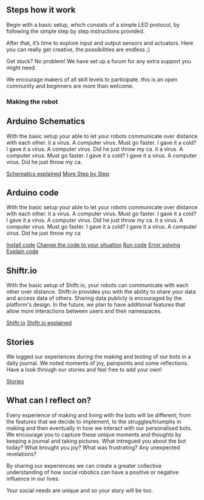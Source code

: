 ## Steps how it work

Begin with a basic setup, which consists of a simple LED protocol, by following the simple step by step instructions provided.  

After that, it’s time to explore input and output sensors and actuators. Here you can really get creative, the possibilities are endless ;) 

Get stuck? No problem! We have set up a forum for any extra support you might need. 

We encourage makers of all skill levels to participate. this is an open community and beginners are more than welcome. 

### Making the robot

## Arduino Schematics
With the basic setup your able to let your robots communicate over distance with each other. it a virus. A computer virus. Must go faster. I gave it a cold? I gave it a virus. A computer virus. Did he just throw my ca. it a virus. A computer virus. Must go faster. I gave it a cold? I gave it a virus. A computer virus. Did he just throw my ca.

[Schematics explained](https://github.com/PamelaAnne/SocialRobot/blob/master/SetupArduinoBoard.md)
[More Step by Step](https://github.com/PamelaAnne/SocialRobot/blob/master/MoreStepByStep.md)

## Arduino code
With the basic setup your able to let your robots communicate over distance with each other. it a virus. A computer virus. Must go faster. I gave it a cold? I gave it a virus. A computer virus. Did he just throw my ca. it a virus. A computer virus. Must go faster. I gave it a cold? I gave it a virus. A computer virus. Did he just throw my ca

[Install code](https://github.com/Radiowendy26/Python/edit/master/README.md)
[Change the code to your situation](https://github.com/Radiowendy26/Python/edit/master/README.md)
[Run code](https://github.com/Radiowendy26/Python/edit/master/README.md)
[Error solving](https://github.com/Radiowendy26/Python/edit/master/README.md)
[Explain code](https://github.com/Radiowendy26/Python/edit/master/README.md)


## Shiftr.io
With the basic setup of Shiftr.io, your robots can communicate with each other over distance. Shiftr.io provides you with the ability to share your data and access data of others. Sharing data publicly is encouraged by the platform's design. In the future, we plan to have additional features that allow more interactions between users and their namespaces.

[Shiftr.io](https://shiftr.io/)
[Shiftr.io explained](https://github.com/PamelaAnne/SocialRobot/blob/master/Shiftr.ioExplained.md)

## Stories
We logged our experiences during the  making and testing of our bots in a daily journal. We noted moments of joy, painpoints and some reflections. Have a look through our stories and feel free to add your own!

[Stories](https://medium.com/)

## What can I reflect on?
Every experience of making and living with the bots will be different; from the features that we decide to implement, to the struggles/triumphs in making and then eventually in how we interact with our personalised bots. 
We encourage you to capture these unique moments and thoughts by keeping a journal and taking pictures. What intregued you about the bot today? What brought you joy? What was frustrating? Any unexpected revelations?

By sharing our experiences we can create a greater collective understanding of how social robotics can have a positive or negative influence in our lives. 

Your social needs are unique and so your story will be too.
